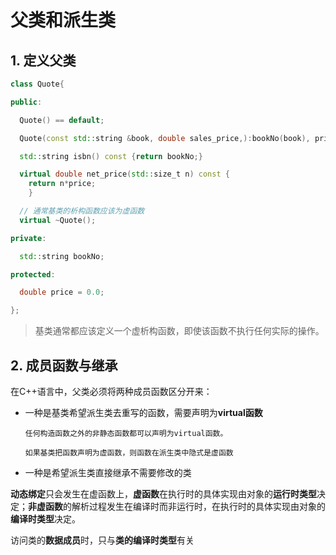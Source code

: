 # 父类和派生类

## 1. 定义父类

```c++
class Quote{

public:

  Quote() == default;

  Quote(const std::string &book, double sales_price,):bookNo(book), price(sales_price){}

  std::string isbn() const {return bookNo;}

  virtual double net_price(std::size_t n) const {
    return n*price;
    }

  // 通常基类的析构函数应该为虚函数
  virtual ~Quote();

private:

  std::string bookNo;

protected:

  double price = 0.0;

};

```

> 基类通常都应该定义一个虚析构函数，即使该函数不执行任何实际的操作。

## 2. 成员函数与继承

在C++语言中，父类必须将两种成员函数区分开来：

- 一种是基类希望派生类去重写的函数，需要声明为**virtual函数**

      任何构造函数之外的非静态函数都可以声明为virtual函数。

      如果基类把函数声明为虚函数，则函数在派生类中隐式是虚函数

- 一种是希望派生类直接继承不需要修改的类

**动态绑定**只会发生在虚函数上，**虚函数**在执行时的具体实现由对象的**运行时类型**决定；**非虚函数**的解析过程发生在编译时而非运行时，在执行时的具体实现由对象的**编译时类型**决定。

访问类的**数据成员**时，只与**类的编译时类型**有关







